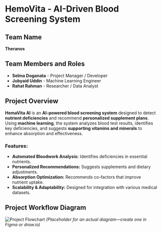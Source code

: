 # HemoVita - AI-Driven Blood Screening System

## Team Name
**Theranos**

## Team Members and Roles
- **Selma Doganata** - Project Manager / Developer
- **Jubyaid Uddin** - Machine Learning Engineer
- **Rahat Rahman** - Researcher / Data Analyst

## Project Overview
**HemaVita AI** is an **AI-powered blood screening system** designed to detect **nutrient deficiencies** and recommend **personalized supplement plans**. Using **machine learning**, the system analyzes blood test results, identifies key deficiencies, and suggests **supporting vitamins and minerals** to enhance absorption and effectiveness.

### Features:
- **Automated Bloodwork Analysis:** Identifies deficiencies in essential nutrients.
- **Personalized Recommendations:** Suggests supplements and dietary adjustments.
- **Absorption Optimization:** Recommends co-factors that improve nutrient uptake.
- **Scalability & Adaptability:** Designed for integration with various medical datasets.

## Project Workflow Diagram
![Project Flowchart](assets/project_flowchart.png) *(Placeholder for an actual diagram—create one in Figma or draw.io)*
